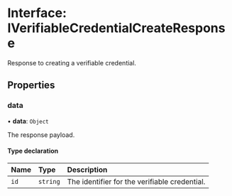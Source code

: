 # Interface: IVerifiableCredentialCreateResponse

Response to creating a verifiable credential.

## Properties

### data

• **data**: `Object`

The response payload.

#### Type declaration

| Name | Type | Description |
| :------ | :------ | :------ |
| `id` | `string` | The identifier for the verifiable credential. |
